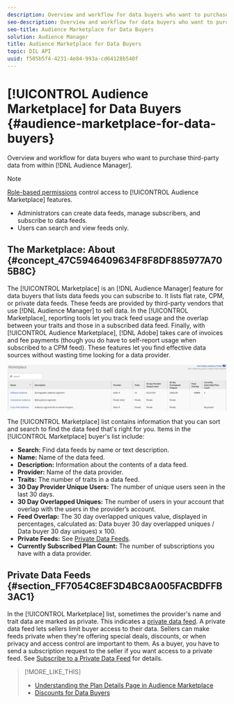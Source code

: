 ```yaml
---
description: Overview and workflow for data buyers who want to purchase third-party data from within Audience Manager
seo-description: Overview and workflow for data buyers who want to purchase third-party data from within Audience Manager
seo-title: Audience Marketplace for Data Buyers
solution: Audience Manager
title: Audience Marketplace for Data Buyers
topic: DIL API
uuid: f505b5f4-4231-4e84-993a-cd64128b540f
---
```


# [!UICONTROL Audience Marketplace] for Data Buyers {#audience-marketplace-for-data-buyers}

Overview and workflow for data buyers who want to purchase third-party data from within [!DNL Audience Manager].

>[!NOTE]
>[Role-based permissions](../../../reporting/reports-dashboard.md#concept_1F19F03D45164D2391F80A083410DC2E) control access to [!UICONTROL Audience Marketplace] features.
>
>* Administrators can create data feeds, manage subscribers, and subscribe to data feeds.
>* Users can search and view feeds only.

## The Marketplace: About {#concept_47C5946409634F8F8DF885977A705B8C}

<!-- 
c_marketplace_about.xml
 -->

The [!UICONTROL Marketplace] is an [!DNL Audience Manager] feature for data buyers that lists data feeds you can subscribe to. It lists flat rate, CPM, or private data feeds. These feeds are provided by third-party vendors that use [!DNL Audience Manager] to sell data. In the [!UICONTROL Marketplace], reporting tools let you track feed usage and the overlap between your traits and those in a subscribed data feed. Finally, with [!UICONTROL Audience Marketplace], [!DNL Adobe] takes care of invoices and fee payments (though you do have to self-report usage when subscribed to a CPM feed). These features let you find effective data sources without wasting time looking for a data provider.

![](assets/buyer_marketplace.png)

The [!UICONTROL Marketplace] list contains information that you can sort and search to find the data feed that's right for you. Items in the [!UICONTROL Marketplace] buyer's list include:

* **Search:** Find data feeds by name or text description.
* **Name:** Name of the data feed.
* **Description:** Information about the contents of a data feed.
* **Provider:** Name of the data provider.
* **Traits:** The number of traits in a data feed.
* **30 Day Provider Unique Users:** The number of unique users seen in the last 30 days.
* **30 Day Overlapped Uniques:** The number of users in your account that overlap with the users in the provider’s account.
* **Feed Overlap:** The 30 day overlapped uniques value, displayed in percentages, calculated as: Data buyer 30 day overlapped uniques / Data buyer 30 day uniques) x 100.
* **Private Feeds:** See [Private Data Feeds](../../../features/audience-marketplace/marketplace-private-feeds.md#concept_68EDE94B558C4B88BBCC994B67726FD2).
* **Currently Subscribed Plan Count:** The number of subscriptions you have with a data provider.

## Private Data Feeds {#section_FF7054C8EF3D4BC8A005FACBDFFB3AC1}

In the [!UICONTROL Marketplace] list, sometimes the provider's name and trait data are marked as private. This indicates a [private data feed](../../../features/audience-marketplace/marketplace-private-feeds.md#concept_68EDE94B558C4B88BBCC994B67726FD2). A private data feed lets sellers limit buyer access to their data. Sellers can make feeds private when they're offering special deals, discounts, or when privacy and access control are important to them. As a buyer, you have to send a subscription request to the seller if you want access to a private feed. See [Subscribe to a Private Data Feed](../../../features/audience-marketplace/marketplace-data-buyers/marketplace-manage-subscriptions.md#task_201526273485445EB6DB0FAD196259C5) for details.

>[!MORE_LIKE_THIS]
>
>* [Understanding the Plan Details Page in Audience Marketplace](../../../features/audience-marketplace/marketplace-data-buyers/marketplace-manage-subscriptions.md#concept_61D21E5C524940FCA28FB5D515C3065D)
>* [Discounts for Data Buyers](../../../features/audience-marketplace/marketplace-data-buyers/marketplace-manage-subscriptions.md#concept_DB7031710F254277A5297D98A13EFEC9)
